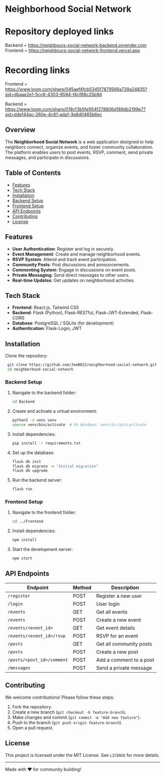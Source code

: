 # Neighborhood Social Network
# Repository deployed links
Backend = https://neighbours-social-network-backend.onrender.com
Frontend = https://neighbours-social-network-frontend.vercel.app


# Recording links
Frontend = https://www.loom.com/share/045aef4fcb5345f7879566a739a24835?sid=dbaae2e1-5cc6-4303-8584-f4cf88c25b9d

Backend = https://www.loom.com/share/019cf3b5fe954f278806d189db2199e7?sid=dde144ac-260e-4c81-ada1-3e8d0465b6ec


## Overview
The **Neighborhood Social Network** is a web application designed to help neighbors connect, organize events, and foster community collaboration. The platform enables users to post events, RSVP, comment, send private messages, and participate in discussions.

## Table of Contents
- [Features](#features)
- [Tech Stack](#tech-stack)
- [Installation](#installation)
- [Backend Setup](#backend-setup)
- [Frontend Setup](#frontend-setup)
- [API Endpoints](#api-endpoints)
- [Contributing](#contributing)
- [License](#license)

## Features
- **User Authentication**: Register and log in securely.
- **Event Management**: Create and manage neighborhood events.
- **RSVP System**: Attend and track event participation.
- **Community Posts**: Post discussions and announcements.
- **Commenting System**: Engage in discussions on event posts.
- **Private Messaging**: Send direct messages to other users.
- **Real-time Updates**: Get updates on neighborhood activities.

## Tech Stack
- **Frontend**: React.js, Tailwind CSS
- **Backend**: Flask (Python), Flask-RESTful, Flask-JWT-Extended, Flask-CORS
- **Database**: PostgreSQL / SQLite (for development)
- **Authentication**: Flask-Login, JWT

## Installation
Clone the repository:
```sh
 git clone https://github.com/JoeB022/neighborhood-social-network.git
 cd neighborhood-social-network
```

### Backend Setup
1. Navigate to the backend folder:
   ```sh
   cd Backend
   ```
2. Create and activate a virtual environment:
   ```sh
   python3 -m venv venv
   source venv/bin/activate  # On Windows: venv\Scripts\activate
   ```
3. Install dependencies:
   ```sh
   pip install -r requirements.txt
   ```
4. Set up the database:
   ```sh
   flask db init
   flask db migrate -m "Initial migration"
   flask db upgrade
   ```
5. Run the backend server:
   ```sh
   flask run
   ```

### Frontend Setup
1. Navigate to the frontend folder:
   ```sh
   cd ../Frontend
   ```
2. Install dependencies:
   ```sh
   npm install
   ```
3. Start the development server:
   ```sh
   npm start
   ```

## API Endpoints
| Endpoint               | Method | Description |
|------------------------|--------|-------------|
| `/register`           | POST   | Register a new user |
| `/login`              | POST   | User login |
| `/events`             | GET    | Get all events |
| `/events`             | POST   | Create a new event |
| `/events/<event_id>`  | GET    | Get event details |
| `/events/<event_id>/rsvp` | POST | RSVP for an event |
| `/posts`              | GET    | Get all community posts |
| `/posts`              | POST   | Create a new post |
| `/posts/<post_id>/comment` | POST | Add a comment to a post |
| `/messages`           | POST   | Send a private message |

## Contributing
We welcome contributions! Please follow these steps:
1. Fork the repository.
2. Create a new branch (`git checkout -b feature-branch`).
3. Make changes and commit (`git commit -m "Add new feature"`).
4. Push to the branch (`git push origin feature-branch`).
5. Open a pull request.

## License
This project is licensed under the MIT License. See `LICENSE` for more details.

---
Made with ❤️ for community building!


